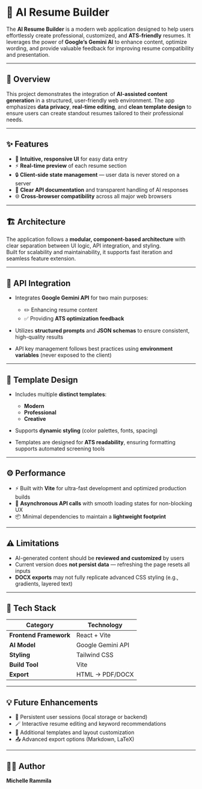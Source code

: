 # 🧠 AI Resume Builder

The **AI Resume Builder** is a modern web application designed to help users effortlessly create professional, customized, and **ATS-friendly** resumes. It leverages the power of **Google’s Gemini AI** to enhance content, optimize wording, and provide valuable feedback for improving resume compatibility and presentation.

---

## 🚀 Overview

This project demonstrates the integration of **AI-assisted content generation** in a structured, user-friendly web environment. The app emphasizes **data privacy**, **real-time editing**, and **clean template design** to ensure users can create standout resumes tailored to their professional needs.

---

## ✨ Features

- 🧩 **Intuitive, responsive UI** for easy data entry  
- ⚡ **Real-time preview** of each resume section  
- 🔒 **Client-side state management** — user data is never stored on a server  
- 📘 **Clear API documentation** and transparent handling of AI responses  
- 🌐 **Cross-browser compatibility** across all major web browsers  

---

## 🏗️ Architecture

The application follows a **modular, component-based architecture** with clear separation between UI logic, API integration, and styling.  
Built for scalability and maintainability, it supports fast iteration and seamless feature extension.

---

## 🤖 API Integration

- Integrates **Google Gemini API** for two main purposes:  
  - ✏️ Enhancing resume content  
  - ✅ Providing **ATS optimization feedback**  

- Utilizes **structured prompts** and **JSON schemas** to ensure consistent, high-quality results  
- API key management follows best practices using **environment variables** (never exposed to the client)  

---

## 🎨 Template Design

- Includes multiple **distinct templates**:
  - **Modern**
  - **Professional**
  - **Creative**  

- Supports **dynamic styling** (color palettes, fonts, spacing)  
- Templates are designed for **ATS readability**, ensuring formatting supports automated screening tools  

---

## ⚙️ Performance

- ⚡ Built with **Vite** for ultra-fast development and optimized production builds  
- 🔄 **Asynchronous API calls** with smooth loading states for non-blocking UX  
- 📦 Minimal dependencies to maintain a **lightweight footprint**  

---

## ⚠️ Limitations

- AI-generated content should be **reviewed and customized** by users  
- Current version does **not persist data** — refreshing the page resets all inputs  
- **DOCX exports** may not fully replicate advanced CSS styling (e.g., gradients, layered text)  

---

## 🧩 Tech Stack

| Category | Technology |
|-----------|-------------|
| **Frontend Framework** | React + Vite |
| **AI Model** | Google Gemini API |
| **Styling** | Tailwind CSS |
| **Build Tool** | Vite |
| **Export** | HTML → PDF/DOCX |

---

## 💡 Future Enhancements

- 🧾 Persistent user sessions (local storage or backend)  
- 🪄 Interactive resume editing and keyword recommendations  
- 🎨 Additional templates and layout customization  
- 📤 Advanced export options (Markdown, LaTeX)  

---

## 🧑‍💻 Author

**Michelle Rammila**  
